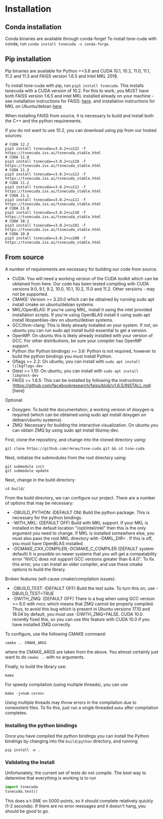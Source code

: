 # Installation

## Conda installation

Conda binaries are available through conda-forge! To install tsne-cuda with conda, run `conda install tsnecuda -c conda-forge`.

## Pip installation

Pip binaries are available for Python >=3.6 and CUDA 10.1, 10.2, 11.0, 11.1, 11.2 and 11.3 and FAISS version 1.6.5 and Intel MKL 2018.

To install tsne-cuda with pip, run `pip3 install tsnecuda`. This installs tsnecuda with a CUDA version of 10.2. For this to work, you MUST have both FAISS version 1.6.5
and intel MKL installed already on your machine - see installation instructions for FAISS: [here](https://github.com/facebookresearch/faiss/blob/v1.6.5/INSTALL.md).
and installation instructions for MKL on Ubuntu/debian [here](https://github.com/eddelbuettel/mkl4deb)

When installing FAISS from source, it is necessary to build and install both the C++ and the python requirements.

If you do not want to use 10.2, you can download using pip from our hosted sources:
```
# CUDA 12.2
pip3 install tsnecuda==3.0.2+cu122 -f https://tsnecuda.isx.ai/tsnecuda_stable.html
# CUDA 11.8
pip3 install tsnecuda==3.0.2+cu118 -f https://tsnecuda.isx.ai/tsnecuda_stable.html
# CUDA 11.3
pip3 install tsnecuda==3.0.2+cu113 -f https://tsnecuda.isx.ai/tsnecuda_stable.html
# CUDA 11.2
pip3 install tsnecuda==3.0.2+cu112 -f https://tsnecuda.isx.ai/tsnecuda_stable.html
# CUDA 11.1
pip3 install tsnecuda==3.0.2+cu111 -f https://tsnecuda.isx.ai/tsnecuda_stable.html
# CUDA 11.0
pip3 install tsnecuda==3.0.2+cu110 -f https://tsnecuda.isx.ai/tsnecuda_stable.html
# CUDA 10.1
pip3 install tsnecuda==3.0.2+cu101 -f https://tsnecuda.isx.ai/tsnecuda_stable.html
# CUDA 10.0
pip3 install tsnecuda==3.0.2+cu100 -f https://tsnecuda.isx.ai/tsnecuda_stable.html
```


## From source

A number of requirements are necessary for building our code from source.

- CUDA: You will need a working version of the CUDA toolkit which can be obtained from here. Our code has been tested compiling with CUDA versions 9.0, 9.1, 9.2, 10.0, 10.1, 10.2, 11.0 and 11.2. Other versions - may not be supported.
- CMAKE: Version >= 3.20.0 which can be obtained by running sudo apt install cmake on ubuntu/debian systems.
- MKL/OpenBLAS: If you're using MKL, install it using the intel provided installation scripts. If you're using OpenBLAS install it using sudo apt install libopenblas-dev on ubuntu/debian systems.
- GCC/llvm-clang: This is likely already installed on your system. If not, on ubuntu you can run sudo apt install build-essential to get a version.
- OpenMP: On ubuntu this is likely already installed with your version of GCC. For other distributions, be sure your compiler has OpenMP support.
- Python (for Python bindings) >= 3.6: Python is not required, however to build the python bindings you must install Python.
- Gflags >= 2.2: On ubuntu, you can install with `sudo apt install lilbgflags-dev`
- Gtest >= 1.10: On ubuntu, you can install with `sudo apt install libgtest-dev`
- FAISS >= 1.6.5: This can be installed by following the instructions (https://github.com/facebookresearch/faiss/blob/v1.6.5/INSTALL.md)[here]

Optional:
  - Doxygen: To build the documentation, a working version of doxygen is required (which can be obtained using sudo apt install doxygen on debian/ubuntu systems).
  - ZMQ: Necessary for building the interactive visualization. On ubuntu you can obtain ZMQ by using sudo apt install libzmq-dev.


First, clone the repository, and change into the cloned directory using:
```
git clone https://github.com/rmrao/tsne-cuda.git && cd tsne-cuda
```

Next, initialize the submodules from the root directory using:
```
git submodule init
git submodule update
```

Next, change in the build directory:
```
cd build/
```

From the build directory, we can configure our project. There are a number of options that may be necessary:
- -DBUILD_PYTHON: (DEFAULT ON) Build the python package. This is necessary for the python bindings.
- -WITH_MKL: (DEFAULT OFF) Build with MKL support. If your MKL is installed in the default location "/opt/intel/mkl" then this is the only argument you need to change. If MKL is installed somewhere else, you must also pass the root MKL directory with -DMKL_DIR=<root directory> . If this is off, you must have OpenBLAS installed.
- -DCMAKE_CXX_COMPILER,-DCMAKE_C_COMPILER (DEFAULT system default) It is possible on newer systems that you will get a compatability error "NVCC does not support GCC versions greater than 6.4.0". To fix this error, you can install an older compiler, and use these cmake options to build the library.

Broken features (will cause cmake/compilation issues):
- -DBUILD_TEST: (DEFAULT OFF) Build the test suite. To turn this on, use -DBUILD_TEST=TRUE
- -DWITH_ZMQ: (DEFAULT OFF) There is a bug when using GCC version >= 6.0 with nvcc which means that ZMQ cannot be properly compiled. Thus, to avoid this bug which is present in Ubuntu versions 17.10 and 18.04 by default, you must use -DWITH_ZMQ=FALSE. CUDA 10.0 recently fixed this, so you can use this feature with CUDA 10.0 if you have installed ZMQ correctly.

To configure, use the following CMAKE command:
```
cmake .. CMAKE_ARGS
```
where the CMAKE_ARGS are taken from the above. You almost certainly just want to do `cmake ..` with no arguments.

Finally, to build the library use:
```
make
```
For speedy compilation (using multiple threads), you can use
```
make -j<num cores>
```
Using multiple threads may throw errors in the compilation due to nonexistent files. To fix this, just run a single threaded `make` after compilation completes.

### Installing the python bindings

Once you have compiled the python bindings you can install the Python bindings by changing into the `build/python` directory, and running:
```
pip install -e .
```
### Validating the Install

Unfortunately, the current set of tests do not compile. The best way to determine that everything is working is to run

```python
import tsnecuda
tsnecuda.test()
```
This does a t-SNE on 5000 points, so it should complete relatively quickly (1-2 seconds). If there are no error messages and it doesn't hang, you should be good to go.

